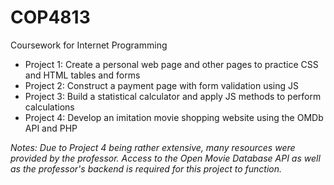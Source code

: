# COP4813
Coursework for Internet Programming

- Project 1: Create a personal web page and other pages to practice CSS and HTML tables and forms 
- Project 2: Construct a payment page with form validation using JS
- Project 3: Build a statistical calculator and apply JS methods to perform calculations
- Project 4: Develop an imitation movie shopping website using the OMDb API and PHP

*Notes: Due to Project 4 being rather extensive, many resources were provided by the professor. Access to the Open Movie Database API as well as the professor's backend is required for this project to function.*
